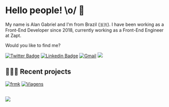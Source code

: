 # Hello people! \o/ 👋

My name is Alan Gabriel and I'm from Brazil (🇧🇷). I have been working as a Front-End Developer since 2018, currently working as a Front-End Engineer at Zapt.

Would you like to find me?

[![Twitter Badge](https://img.shields.io/badge/-@euAlanGabriel-6B81FA?style=flat-square&labelColor=6B81FA&logo=twitter&logoColor=white&link=https://twitter.com/eualangabriel)](https://twitter.com/eualangabriel)
[![Linkedin Badge](https://img.shields.io/badge/-LinkedIn-6B81FA?style=flat-square&logo=Linkedin&logoColor=white&link=https://www.linkedin.com/in/alangabrielbs)](https://www.linkedin.com/in/alangabrielbs)
[![Gmail](https://img.shields.io/badge/-contato@alangabriel.dev-6B81FA?style=flat-square&labelColor=6B81FA&logo=gmail&logoColor=white&link=contato@alangabriel.dev)](mailto:contao@alangabriel.dev)
![](https://komarev.com/ghpvc/?username=alangabrielbs&color=6B81FA&style=flat-square)



## 👨🏻‍💻 Recent projects

[![frmk](https://img.shields.io/badge/frkw%20blog-282828?style=flat-square&link=https://frwk.alangabriel.dev/)](https://frwk.alangabriel.dev/)
[![Viagens](https://img.shields.io/badge/Viagens-282828?style=flat-square&link=https://viagens.alangabriel.dev/)](https://viagens.alangabriel.dev/)

<br />

<div>
  <a href="https://github.com/alangabrielbs">
  <img src="https://github-readme-streak-stats.herokuapp.com/?user=alangabrielbs&theme=holi-theme&hide_border=true"/>
  </a>
</div>
